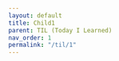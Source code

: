 ```yaml
---
layout: default
title: Child1
parent: TIL (Today I Learned)
nav_order: 1
permalink: "/til/1"
---
```

